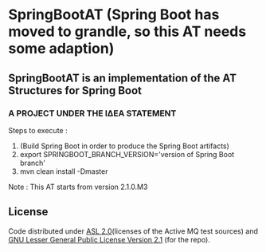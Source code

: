 # SpringBootAT (Spring Boot has moved to grandle, so this AT needs some adaption)

## SpringBootAT is an implementation of the AT Structures for Spring Boot

### A PROJECT UNDER THE ΙΔΕΑ STATEMENT

Steps to execute :

1. (Build Spring Boot in order to produce the Spring Boot artifacts)
2. export SPRINGBOOT_BRANCH_VERSION='version of Spring Boot branch'
3. mvn clean install -Dmaster

Note : This AT starts from version 2.1.0.M3

## License

Code distributed under [ASL 2.0](LICENSE.TXT)(licenses of the Active MQ test sources) and [GNU Lesser General Public License Version 2.1](http://www.gnu.org/licenses/lgpl-2.1-standalone.html) (for the repo).
